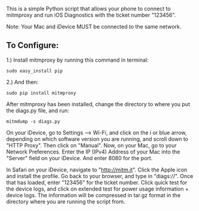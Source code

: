 This is a simple Python script that allows your phone to connect to mitmproxy and run iOS Diagnostics with the ticket number "123456".

Note: Your Mac and iDevice MUST be connected to the same network.


## To Configure:

1.) Install mitmproxy by running this command in terminal:

```
sudo easy_install pip
```

2.) And then:
```
sudo pip install mitmproxy
```

After mitmproxy has been installed, change the directory to where you put the diags.py file, and run:
```
mitmdump -s diags.py
```

On your iDevice, go to Settings --> Wi-Fi, and click on the i or blue arrow, depending on which software version you are running, and scroll down to "HTTP Proxy". Then click on "Manual". Now, on your Mac, go to your Network Preferences. Enter the IP (IPv4) Address of your Mac into the "Server" field on your iDevice. And enter 8080 for the port.

In Safari on your iDevice, navigate to "http://mitm.it". Click the Apple icon and install the profile. Go back to your browser, and type in "diags://". Once that has loaded, enter "123456" for the ticket number. Click quick test for the device logs, and click on extended test for power usage information + device logs. The information will be compressed in tar.gz format in the directory where you are running the script from.
